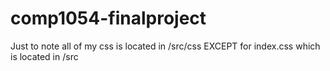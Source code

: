 # comp1054-finalproject

Just to note all of my css is located in /src/css EXCEPT for index.css which is located in /src